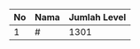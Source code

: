 | No | Nama            | Jumlah Level |
|----|-----------------|--------------|
| 1  | #    |    1301        |
